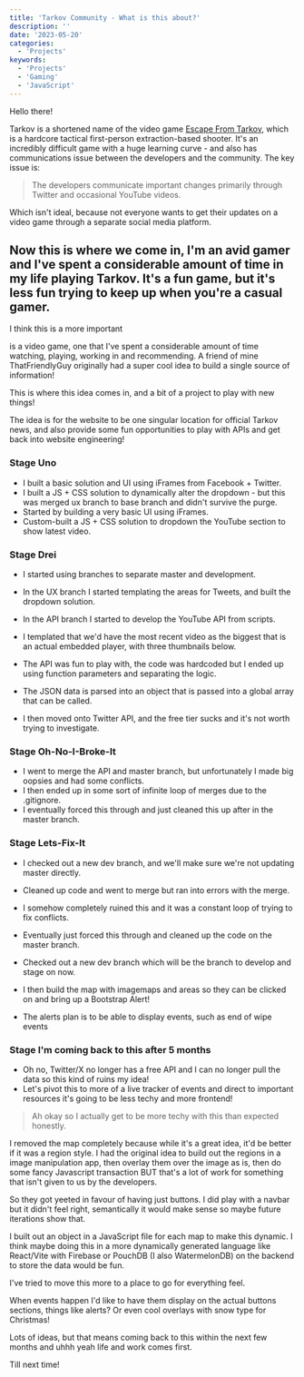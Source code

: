 ```yaml
---
title: 'Tarkov Community - What is this about?'
description: ''
date: '2023-05-20'
categories:
  - 'Projects'
keywords:
  - 'Projects'
  - 'Gaming'
  - 'JavaScript'
---
```


Hello there!

Tarkov is a shortened name of the video game [Escape From Tarkov](escapefromtarkov.com/), which is a hardcore tactical first-person extraction-based shooter. It's an incredibly difficult game with a huge learning curve - and also has communications issue between the developers and the community. The key issue is:

> The developers communicate important changes primarily through Twitter and occasional YouTube videos.

Which isn't ideal, because not everyone wants to get their updates on a video game through a separate social media platform.

## Now this is where we come in, I'm an avid gamer and I've spent a considerable amount of time in my life playing Tarkov. It's a fun game, but it's less fun trying to keep up when you're a casual gamer.

I think this is a more important

is a video game, one that I've spent a considerable amount of time watching, playing, working in and recommending. A friend of mine ThatFriendlyGuy originally had a super cool idea to build a single source of information!

This is where this idea comes in, and a bit of a project to play with new things!

The idea is for the website to be one singular location for official Tarkov news, and also provide some fun opportunities to play with APIs and get back into website engineering!

### Stage Uno

- I built a basic solution and UI using iFrames from Facebook + Twitter.
- I built a JS + CSS solution to dynamically alter the dropdown - but this was merged ux branch to base branch and didn't survive the purge.
- Started by building a very basic UI using iFrames.
- Custom-built a JS + CSS solution to dropdown the YouTube section to show latest video.

### Stage Drei

- I started using branches to separate master and development.
- In the UX branch I started templating the areas for Tweets, and built the dropdown solution.
- In the API branch I started to develop the YouTube API from scripts.
- I templated that we'd have the most recent video as the biggest that is an actual embedded player, with three thumbnails below.

- The API was fun to play with, the code was hardcoded but I ended up using function parameters and separating the logic.
- The JSON data is parsed into an object that is passed into a global array that can be called.

- I then moved onto Twitter API, and the free tier sucks and it's not worth trying to investigate.

### Stage Oh-No-I-Broke-It

- I went to merge the API and master branch, but unfortunately I made big oopsies and had some conflicts.
- I then ended up in some sort of infinite loop of merges due to the .gitignore.
- I eventually forced this through and just cleaned this up after in the master branch.

### Stage Lets-Fix-It

- I checked out a new dev branch, and we'll make sure we're not updating master directly.

- Cleaned up code and went to merge but ran into errors with the merge.
- I somehow completely ruined this and it was a constant loop of trying to fix conflicts.
- Eventually just forced this through and cleaned up the code on the master branch.

- Checked out a new dev branch which will be the branch to develop and stage on now.

- I then build the map with imagemaps and areas so they can be clicked on and bring up a Bootstrap Alert!

- The alerts plan is to be able to display events, such as end of wipe events

### Stage I'm coming back to this after 5 months

- Oh no, Twitter/X no longer has a free API and I can no longer pull the data so this kind of ruins my idea!
- Let's pivot this to more of a live tracker of events and direct to important resources it's going to be less techy and more frontend!

> Ah okay so I actually get to be more techy with this than expected honestly.

I removed the map completely because while it's a great idea, it'd be better if it was a region style. I had the original idea to build out the regions in a image manipulation app, then overlay them over the image as is, then do some fancy Javascript transaction BUT that's a lot of work for something that isn't given to us by the developers.

So they got yeeted in favour of having just buttons. I did play with a navbar but it didn't feel right, semantically it would make sense so maybe future iterations show that.

I built out an object in a JavaScript file for each map to make this dynamic. I think maybe doing this in a more dynamically generated language like React/Vite with Firebase or PouchDB (I also WatermelonDB) on the backend to store the data would be fun.

I've tried to move this more to a place to go for everything feel.

When events happen I'd like to have them display on the actual buttons sections, things like alerts? Or even cool overlays with snow type for Christmas!

Lots of ideas, but that means coming back to this within the next few months and uhhh yeah life and work comes first.

Till next time!
